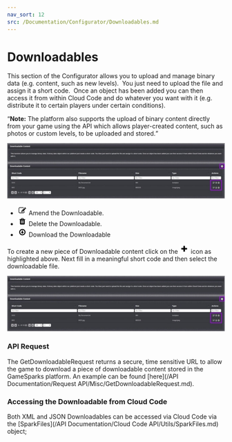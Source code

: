 ```yaml
---
nav_sort: 12
src: /Documentation/Configurator/Downloadables.md
---
```


# Downloadables

This section of the Configurator allows you to upload and manage binary data (e.g. content, such as new levels).  You just need to upload the file and assign it a short code.  Once an object has been added you can then access it from within Cloud Code and do whatever you want with it (e.g. distribute it to certain players under certain conditions).

<q>**Note:** The platform also supports the upload of binary content directly from your game using the API which allows player-created content, such as photos or custom levels, to be uploaded and stored.</q>

![](img/Downloadables/1.jpg)

* ![](/img/fa/edit.png) Amend the Downloadable.
* ![](/img/fa/trash.png) Delete the Downloadable.
* ![](/img/fa/arrow-circle-o-down.png) Download the Downloadable


To create a new piece of Downloadable content click on the ![](/img/fa/plus.png) icon as highlighted above. Next fill in a meaningful short code and then select the downloadable file.

![](img/Downloadables/1.jpg)

### API Request

The GetDownloadableRequest returns a secure, time sensitive URL to allow the game to download a piece of downloadable content stored in the GameSparks platform. An example can be found [here](/API Documentation/Request API/Misc/GetDownloadableRequest.md).

### Accessing the Downloadable from Cloud Code

Both XML and JSON Downloadables can be accessed via Cloud Code via the [SparkFiles](/API Documentation/Cloud Code API/Utils/SparkFiles.md) object;
